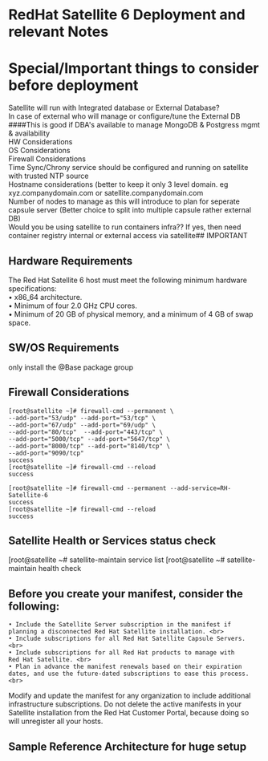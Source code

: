 # RedHat Satellite 6 Deployment and relevant Notes

# Special/Important things to consider before deployment

Satellite will run with Integrated database or External Database? <br>
In case of external who will manage or configure/tune the External DB ####This is good if DBA's available to manage MongoDB & Postgress mgmt & availability <br>
HW Considerations <br>
OS Considerations <br>
Firewall Considerations <br>
Time Sync/Chrony service should be configured and running on satellite with trusted NTP source <br>
Hostname considerations (better to keep it only 3 level domain. eg xyz.companydomain.com or satellite.companydomain.com <br>
Number of nodes to manage as this will introduce to plan for seperate capsule server (Better choice to split into multiple capsule rather external DB) <br>
Would you be using satellite to run containers infra?? If yes, then need container registry internal or external access via satellite## IMPORTANT  <br> 

## Hardware Requirements
The Red Hat Satellite 6 host must meet the following minimum hardware specifications: <br>
	• x86_64 architecture.<br>
	• Minimum of four 2.0 GHz CPU cores.<br>
	• Minimum of 20 GB of physical memory, and a minimum of 4 GB of swap space.<br>

## SW/OS Requirements
only install the @Base package group

## Firewall Considerations
    [root@satellite ~]# firewall-cmd --permanent \
    --add-port="53/udp" --add-port="53/tcp" \
    --add-port="67/udp" --add-port="69/udp" \
    --add-port="80/tcp"  --add-port="443/tcp" \
    --add-port="5000/tcp" --add-port="5647/tcp" \
    --add-port="8000/tcp" --add-port="8140/tcp" \
    --add-port="9090/tcp"
    success
    [root@satellite ~]# firewall-cmd --reload
    success

    [root@satellite ~]# firewall-cmd --permanent --add-service=RH-Satellite-6
    success
    [root@satellite ~]# firewall-cmd --reload
    success
    
## Satellite Health or Services status check
 [root@satellite ~# satellite-maintain service list
 [root@satellite ~# satellite-maintain health check

## Before you create your manifest, consider the following:
	• Include the Satellite Server subscription in the manifest if planning a disconnected Red Hat Satellite installation. <br>
	• Include subscriptions for all Red Hat Satellite Capsule Servers. <br>
	• Include subscriptions for all Red Hat products to manage with Red Hat Satellite. <br>
	• Plan in advance the manifest renewals based on their expiration dates, and use the future-dated subscriptions to ease this process. <br>
Modify and update the manifest for any organization to include additional infrastructure subscriptions. Do not delete the active manifests in your Satellite installation from the Red Hat Customer Portal, because doing so will unregister all your hosts. <br>

## Sample Reference Architecture for huge setup



